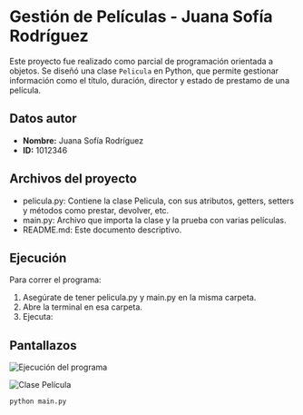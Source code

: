# Gestión de Películas - Juana Sofía Rodríguez

Este proyecto fue realizado como parcial de programación orientada a objetos. Se diseñó una clase `Pelicula` en Python, que permite gestionar información como el título, duración, director y estado de prestamo de una película.

## Datos autor

- **Nombre:** Juana Sofía Rodríguez  
- **ID:** 1012346

## Archivos del proyecto

- pelicula.py: Contiene la clase Pelicula, con sus atributos, getters, setters y métodos como prestar, devolver, etc.
- main.py: Archivo que importa la clase y la prueba con varias películas.
- README.md: Este documento descriptivo.

## Ejecución

Para correr el programa:

1. Asegúrate de tener pelicula.py y main.py en la misma carpeta.
2. Abre la terminal en esa carpeta.
3. Ejecuta:

## Pantallazos
![Ejecución del programa](./Captura%20de%20pantalla%202025-05-14%20234011.png)

![Clase Película](./Captura%20de%20pantalla%202025-05-14%20234031.png)


```bash
python main.py

